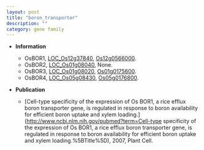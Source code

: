 ```yaml
---
layout: post
title: "boron_transporter"
description: ""
category: gene family
---
```


* **Information**  
    + OsBOR1, [LOC_Os12g37840](http://rice.uga.edu/cgi-bin/ORF_infopage.cgi?orf=LOC_Os12g37840), [Os12g0566000](http://rapdb.dna.affrc.go.jp/viewer/gbrowse_details/irgsp1?name=Os12g0566000).
    + OsBOR2, [LOC_Os01g08040](http://rice.uga.edu/cgi-bin/ORF_infopage.cgi?orf=LOC_Os01g08040), None.
    + OsBOR3, [LOC_Os01g08020](http://rice.uga.edu/cgi-bin/ORF_infopage.cgi?orf=LOC_Os01g08020), [Os01g0175600](http://rapdb.dna.affrc.go.jp/viewer/gbrowse_details/irgsp1?name=Os01g0175600).
    + OsBOR4, [LOC_Os05g08430](http://rice.uga.edu/cgi-bin/ORF_infopage.cgi?orf=LOC_Os05g08430), [Os05g0176800](http://rapdb.dna.affrc.go.jp/viewer/gbrowse_details/irgsp1?name=Os05g0176800).

* **Publication**  
    + [Cell-type specificity of the expression of Os BOR1, a rice efflux boron transporter gene, is regulated in response to boron availability for efficient boron uptake and xylem loading.](http://www.ncbi.nlm.nih.gov/pubmed?term=Cell-type specificity of the expression of Os BOR1, a rice efflux boron transporter gene, is regulated in response to boron availability for efficient boron uptake and xylem loading.%5BTitle%5D), 2007, Plant Cell.


